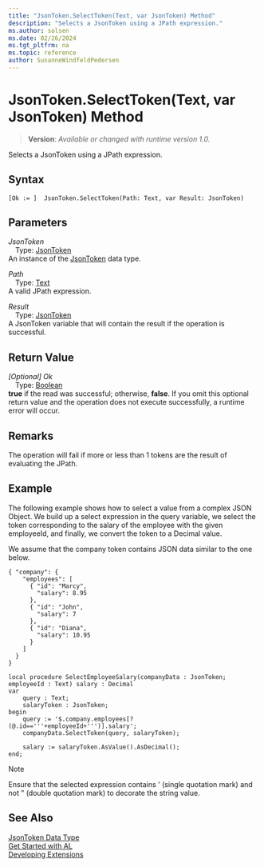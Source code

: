 ```yaml
---
title: "JsonToken.SelectToken(Text, var JsonToken) Method"
description: "Selects a JsonToken using a JPath expression."
ms.author: solsen
ms.date: 02/26/2024
ms.tgt_pltfrm: na
ms.topic: reference
author: SusanneWindfeldPedersen
---
```

[//]: # (START>DO_NOT_EDIT)
[//]: # (IMPORTANT:Do not edit any of the content between here and the END>DO_NOT_EDIT.)
[//]: # (Any modifications should be made in the .xml files in the ModernDev repo.)
# JsonToken.SelectToken(Text, var JsonToken) Method
> **Version**: _Available or changed with runtime version 1.0._

Selects a JsonToken using a JPath expression.


## Syntax
```AL
[Ok := ]  JsonToken.SelectToken(Path: Text, var Result: JsonToken)
```
## Parameters
*JsonToken*  
&emsp;Type: [JsonToken](jsontoken-data-type.md)  
An instance of the [JsonToken](jsontoken-data-type.md) data type.  

*Path*  
&emsp;Type: [Text](../text/text-data-type.md)  
A valid JPath expression.  

*Result*  
&emsp;Type: [JsonToken](jsontoken-data-type.md)  
A JsonToken variable that will contain the result if the operation is successful.  


## Return Value
*[Optional] Ok*  
&emsp;Type: [Boolean](../boolean/boolean-data-type.md)  
**true** if the read was successful; otherwise, **false**. If you omit this optional return value and the operation does not execute successfully, a runtime error will occur.  


[//]: # (IMPORTANT: END>DO_NOT_EDIT)

## Remarks 
The operation will fail if more or less than 1 tokens are the result of evaluating the JPath.

## Example
The following example shows how to select a value from a complex JSON Object. We build up a select expression in the query variable, we select the token corresponding to the salary of the employee with the given employeeId, and finally, we convert the token to a Decimal value.

We assume that the company token contains JSON data similar to the one below.

```
{ "company": {
    "employees": [
      { "id": "Marcy",
        "salary": 8.95
      },
      { "id": "John",
        "salary": 7
      },
      { "id": "Diana",
        "salary": 10.95
      }
    ]
  }
}
```

```al
local procedure SelectEmployeeSalary(companyData : JsonToken; employeeId : Text) salary : Decimal
var
    query : Text;
    salaryToken : JsonToken;
begin
    query := '$.company.employees[?(@.id=='''+employeeId+''')].salary';
    companyData.SelectToken(query, salaryToken);

    salary := salaryToken.AsValue().AsDecimal();    
end;
```

> [!NOTE]
> Ensure that the selected expression contains ' (single quotation mark) and not " (double quotation mark) to decorate the string value.

## See Also
[JsonToken Data Type](jsontoken-data-type.md)  
[Get Started with AL](../../devenv-get-started.md)  
[Developing Extensions](../../devenv-dev-overview.md)